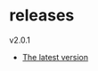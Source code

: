 # releases

v2.0.1

* [The latest version](https://github.com/inkdropapp/releases/releases/latest)


